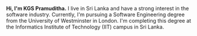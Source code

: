 **Hi, I'm KGS Pramuditha.**
I live in Sri Lanka and have a strong interest in the software industry. Currently, I'm pursuing a Software Engineering degree from the University of Westminster in London. I'm completing this degree at the Informatics Institute of Technology (IIT) campus in Sri Lanka.
